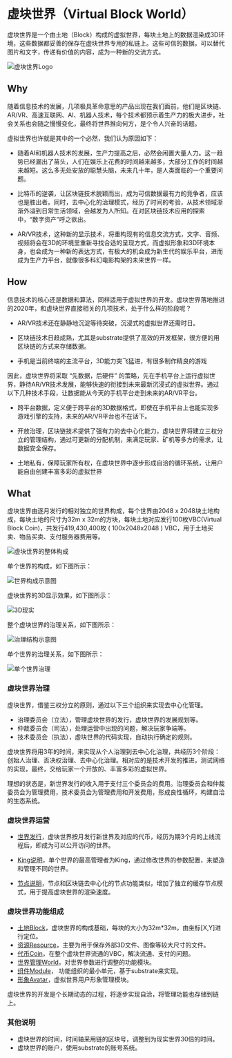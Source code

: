 # 虚块世界（Virtual Block World）

虚块世界是一个由土地（Block）构成的虚拟世界，每块土地上的数据渲染成3D环境，这些数据都妥善的保存在虚块世界专用的私链上。这些可信的数据，可以替代图片和文字，传递有价值的内容，成为一种新的交流方式。

![虚块世界Logo](static/logo.png)



## Why

随着信息技术的发展，几项极具革命意思的产品出现在我们面前，他们是区块链、AR/VR、高速互联网、AI、机器人技术，每个技术都预示着生产力的极大进步，社会关系也会随之慢慢变化，最终将世界推向何方，是个令人兴奋的话题。

虚拟世界也许就是其中的一个必然，我们认为原因如下：

* 随着AI和机器人技术的发展，生产力提高之后，必然会闲置大量人力。这一趋势已经漏出了苗头，人们在娱乐上花费的时间越来越多，大部分工作的时间越来越短。这么多无处安放的聪慧头脑，未来几十年，是人类面临的一个重要问题。

* 比特币的逆袭，让区块链技术脱颖而出，成为可信数据最有力的竞争者，应该也是胜出者。同时，去中心化的治理模式，经历了时间的考验，从技术领域渐渐外溢到日常生活领域，会越发为人所知。在对区块链技术应用的探索中，“数字资产”呼之欲出。

* AR/VR技术，这种新的显示技术，将重构现有的信息交流方式，文字、音频、视频将会在3D的环境里重新寻找合适的呈现方式，而虚拟形象和3D环境本身，也会成为一种新的表达方式，有极大的机会成为新生代的娱乐平台，进而成为生产力平台，就像很多科幻电影构架的未来世界一样。

  

## How

信息技术的核心还是数据和算法，同样适用于虚拟世界的开发。虚块世界落地推进的2020年，和虚块世界直接相关的几项技术，处于什么样的阶段呢？

* AR/VR技术还在静静地沉淀等待突破，沉浸式的虚拟世界还需时日。

* 区块链技术日趋成熟，尤其是substrate提供了高效的开发框架，很方便的用区块链的方式来存储数据。

* 手机是当前终端的主流平台，3D能力突飞猛进，有很多制作精良的游戏

  

因此，虚块世界将采取 “先数据，后硬件” 的策略，先在手机平台上运行虚拟世界，静待AR/VR技术发展，能够快速的衔接到未来最新沉浸式的虚拟世界。通过以下几种技术手段，让数据能从今天的手机平台走到未来的AR/VR平台。

* 跨平台数据，定义便于跨平台的3D数据格式，即使在手机平台上也能实现多游戏引擎的支持，未来的AR/VR平台也不在话下。

* 开放治理，区块链技术提供了强有力的去中心化能力，虚块世界将建立三权分立的管理结构，通过可更新的分配机制，来满足玩家、矿机等多方的需求，让数据安全保存。

* 土地私有，保障玩家所有权，在虚块世界中逐步形成自洽的循环系统，让用户能自由创建丰富多彩的虚拟世界

  



## What

虚块世界由逐月发行的相对独立的世界构成，每个世界由2048 x 2048块土地构成，每块土地的尺寸为32m x 32m的方块，每块土地对应发行100枚VBC(Virtual Block Coin)，共发行419,430,400枚 ( 100x2048x2048 ) VBC，用于土地买卖、物品买卖、支付服务器费用等。

![虚块世界的整体构成](static/vbw_cn.jpg)



单个世界的构成，如下图所示：

![世界构成示意图](static/single_cn.jpg)

虚块世界的3D显示效果，如下图所示：

![3D现实](static/summary_cn.jpg)

整个虚块世界的治理关系，如下图所示：

![治理结构示意图](static/relation_cn.jpg)



单个世界的治理关系，如下图所示：

![单个世界治理](static/governance_cn.jpg)

### 虚块世界治理

虚块世界，借鉴三权分立的原则，通过以下三个组织来实现去中心化管理。

* 治理委员会（立法），管理虚块世界的发行，虚块世界的发展规划等。
* 仲裁委员会（司法），处理运营中出现的问题，解决玩家争端等。
* 技术委员会（执法），虚块世界的代码实现，自动执行确定的规则。

虚块世界将用3年的时间，来实现从个人治理到去中心化治理，共经历3个阶段：创始人治理、否决权治理、去中心化治理。相对应的是技术开发的推进，测试网络的实现，最终，交给玩家一个开放的、丰富多彩的虚拟世界。

理想的状态是，新世界发行的收入用于支付三个委员会的费用。治理委员会和仲裁委员会为管理费用，技术委员会为管理费用和开发费用，形成良性循环，构建自洽的生态系统。



### 虚块世界运营

* [世界发行](cn/publish.md)，虚块世界按月发行新世界及对应的代币，经历为期3个月的上线流程后，即成为可以公开访问的世界。

* [King说明](cn/king.md)，单个世界的最高管理者为King，通过修改世界的参数配置，来塑造和管理不同的世界。

* [节点说明](cn/node.md)，节点和区块链去中心化的节点功能类似，增加了独立的缓存节点模式，用于提高虚块世界的渲染速度。



### 虚块世界功能组成

* [土地Block](cn/block.md)，虚块世界的构成基础，每块的大小为32m*32m，由坐标[X,Y]进行定位。
* [资源Resource](cn/resource.md)，主要为用于保存外部3D文件、图像等较大尺寸的文件。
* [代币Coin](cn/coin.md)，在整个虚块世界流通的VBC，解决流通、支付的问题。
* [世界管理World](cn/world.md)，对世界参数进行调整的功能模块。
* [组件Module](cn/module.md)， 功能组织的最小单元，基于substrate来实现。
* [形象Avatar](cn/avatar.md)，虚拟世界用户形象管理模块。

虚块世界的开发是个长期动态的过程，将逐步实现自洽，将管理功能也存储到链上。



### 其他说明

* 虚块世界的时间，时间轴采用链的区块号，调整到为现实世界30倍的时间。
* 虚块世界的账户，使用substrate的账号系统。

